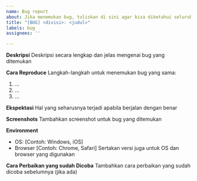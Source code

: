 ```yaml
---
name: Bug report
about: Jika menemukan bug, tuliskan di sini agar bisa diketahui seluruh anggota divisi
title: "[BUG] <divisi>: <judul>"
labels: bug
assignees: ''

---
```


**Deskripsi**
Deskripsi secara lengkap dan jelas mengenai bug yang ditemukan

**Cara Reproduce**
Langkah-langkah untuk menemukan bug yang sama:
1. ...
2. ...
3. ...

**Ekspektasi**
Hal yang seharusnya terjadi apabila berjalan dengan benar

**Screenshots**
Tambahkan screenshot untuk bug yang ditemukan

**Environment**
 - OS: [Contoh: Windows, iOS]
 - Browser [Contoh: Chrome, Safari]
Sertakan versi juga untuk OS dan browser yang digunakan

**Cara Perbaikan yang sudah Dicoba**
Tambahkan cara perbaikan yang sudah dicoba sebelumnya (jika ada)
